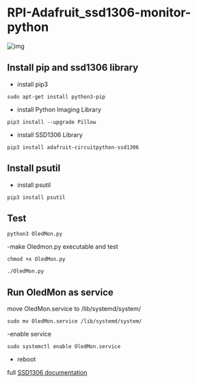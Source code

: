 # RPI-Adafruit_ssd1306-monitor-python

![img](https://lh3.googleusercontent.com/pw/AL9nZEUw0f0gHWmv4VvhXlT07a-jbTBSpCk2ywxk3NxR4OfT2gPtdiaCEcqRHorEoF5BLmc2YtJGFi-2NQZiA9ghP_ic7uEy4Pai2uGE68cUk53CuPJYsQz2-NkMQgHvAI5jOGcPCSz-sVe1A1SaFpbPx5v2=w2880-h948-no?authuser=0)



## Install pip and ssd1306 library 

- install pip3
 ```console
sudo apt-get install python3-pip
```
- install Python Imaging Library
```console
pip3 install --upgrade Pillow
```
- install  SSD1306 Library
```console
pip3 install adafruit-circuitpython-ssd1306
```
## Install psutil
- install psutil
```console
pip3 install psutil
```

## Test
```console
python3 OledMon.py
```
-make Oledmon.py executable and test
```console
chmod +x OledMon.py 
```
```console
./OledMon.py
```

## Run OledMon as service
move OledMon.service to /lib/systemd/system/
```console
sudo mv OledMon.service /lib/systemd/system/
```
-enable service
```console
sudo systemctl enable OledMon.service
```
- reboot


full [SSD1306 documentation](https://learn.adafruit.com/monochrome-oled-breakouts/python-usage-2)



